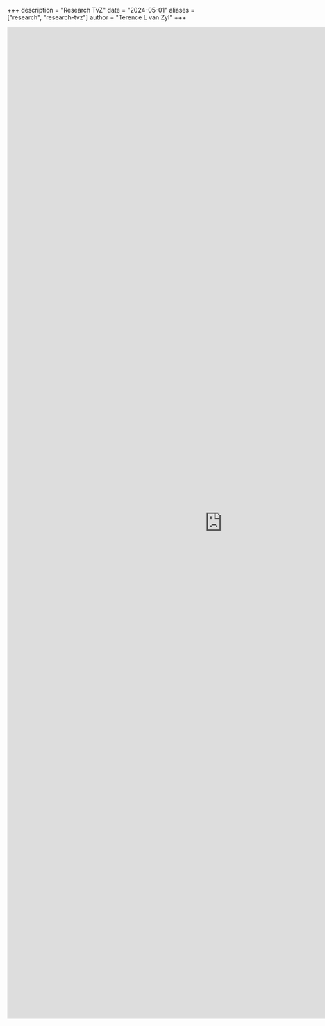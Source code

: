 +++
description = "Research TvZ"
date = "2024-05-01"
aliases = ["research", "research-tvz"]
author = "Terence L van Zyl"
+++
<iframe width="990" height="2284" frameborder="0"
src="https://docs.google.com/spreadsheets/d/e/2PACX-1vSn63EXJGcl7lv-mg05bQGZ7pGeo4KZAphRxKw2896CV9tsQAVijTJbn-Uo1cxthgxI5W3eqcYApVbv/pubhtml?gid=0&amp;single=true&amp;widget=false&amp;headers=false"></iframe>

